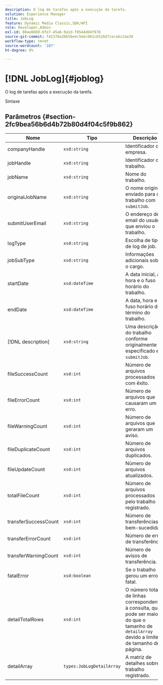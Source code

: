 ```yaml
---
description: O log de tarefas após a execução da tarefa.
solution: Experience Manager
title: JobLog
feature: Dynamic Media Classic,SDK/API
role: Developer,Admin
exl-id: 80ae6669-6fe7-45a6-9a1d-f8544dd4f878
source-git-commit: f42378a20b58e4c5ebc961c6526d7cecabc2ae38
workflow-type: tm+mt
source-wordcount: '187'
ht-degree: 0%

---
```


# [!DNL JobLog]{#joblog}

O log de tarefas após a execução da tarefa.

Sintaxe

## Parâmetros {#section-2fc9bea56b6d4b72b80d4f04c5f9b862}

| Nome | Tipo | Descrição |
|---|---|---|
| companyHandle | `xsd:string` | Identificador da empresa. |
| jobHandle | `xsd:string` | Identificador do trabalho. |
| jobName | `xsd:string` | Nome do trabalho. |
| originalJobName | `xsd:string` | O nome original enviado para o trabalho com `submitJob`. |
| submitUserEmail | `xsd:string` | O endereço de email do usuário que enviou o trabalho. |
| logType | `xsd:string` | Escolha de tipos de log de job. |
| jobSubType | `xsd:string` | Informações adicionais sobre o cargo. |
| startDate | `xsd:dateTime` | A data inicial, a hora e o fuso horário do trabalho. |
| endDate | `xsd:dateTime` | A data, hora e fuso horário de término do trabalho. |
| [!DNL description] | `xsd:string` | Uma descrição do trabalho conforme originalmente especificado em `submitJob`. |
| fileSuccessCount | `xsd:int` | Número de arquivos processados com êxito. |
| fileErrorCount | `xsd:int` | Número de arquivos que causaram um erro. |
| fileWarningCount | `xsd:int` | Número de arquivos que geraram um aviso. |
| fileDuplicateCount | `xsd:int` | Número de arquivos duplicados. |
| fileUpdateCount | `xsd:int` | Número de arquivos atualizados. |
| totalFileCount | `xsd:int` | Número de arquivos processados pelo trabalho registrado. |
| transferSuccessCount | `xsd:int` | Número de transferências bem-sucedidas. |
| transferErrorCount | `xsd:int` | Número de erros de transferência. |
| transferWarningCount | `xsd:int` | Número de avisos de transferência. |
| fatalError | `xsd:boolean` | Se o trabalho gerou um erro fatal. |
| detailTotalRows | `xsd:int` | O número total de linhas correspondentes à consulta, que pode ser maior do que o tamanho de `detailArray` devido a limites de tamanho de página. |
| detailArray | `types:JobLogDetailArray` | A matriz de detalhes sobre o trabalho registrado. |
